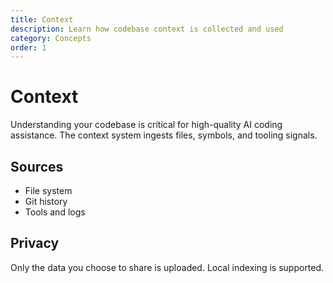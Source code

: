 ```yaml
---
title: Context
description: Learn how codebase context is collected and used
category: Concepts
order: 1
---
```


# Context

Understanding your codebase is critical for high-quality AI coding assistance. The context system ingests files, symbols, and tooling signals.

## Sources

- File system
- Git history
- Tools and logs

## Privacy

Only the data you choose to share is uploaded. Local indexing is supported. 